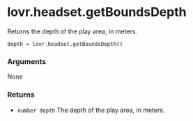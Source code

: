 <!--
category: reference
-->

lovr.headset.getBoundsDepth
===

Returns the depth of the play area, in meters.

    depth = lovr.headset.getBoundsDepth()

### Arguments

None

### Returns

- `number depth` The depth of the play area, in meters.
